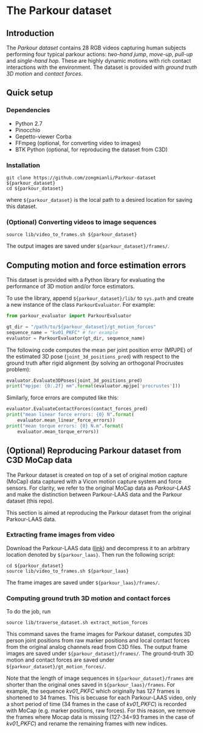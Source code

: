 # The Parkour dataset

## Introduction

The *Parkour dataset* contains 28 RGB videos capturing human subjects performing four typical parkour actions: *two-hand jump*, *move-up*, *pull-up* and *single-hand hop*.
These are highly dynamic motions with rich contact interactions with the environment.
The dataset is provided with *ground truth 3D motion* and *contact forces*.

## Quick setup

### Dependencies

* Python 2.7
* Pinocchio
* Gepetto-viewer Corba
* FFmpeg (optional, for converting video to images)
* BTK Python (optional, for reproducing the dataset from C3D)

### Installation

```terminal
git clone https://github.com/zongmianli/Parkour-dataset ${parkour_dataset}
cd ${parkour_dataset}
```
where `${parkour_dataset}` is the local path to a desired location for saving this dataset.

### (Optional) Converting videos to image sequences
```terminal
source lib/video_to_frames.sh ${parkour_dataset}
```
The output images are saved under `${parkour_dataset}/frames/`.

## Computing motion and force estimation errors

This dataset is provided with a Python library for evaluating the performance of 3D motion and/or force estimators.

To use the library, append `${parkour_dataset}/lib/` to `sys.path` and create a new instance of the class `ParkourEvaluator`.
For example:
```python
from parkour_evaluator import ParkourEvaluator

gt_dir = "/path/to/${parkour_dataset}/gt_motion_forces"
sequence_name = "kv01_PKFC" # for example
evaluator = ParkourEvaluator(gt_dir, sequence_name)
```

The following code computes the mean per joint position error (MPJPE) of the estimated 3D pose (`joint_3d_positions_pred`) with respect to the ground truth after rigid alignment (by solving an orthogonal Procrustes problem):
```python
evaluator.Evaluate3DPoses(joint_3d_positions_pred)
print("mpjpe: {0:.2f} mm".format(evaluator.mpjpe['procrustes']))
```

Similarly, force errors are computed like this:
```python
evaluator.EvaluateContactForces(contact_forces_pred)
print("mean linear force errors: {0} N".format(
    evaluator.mean_linear_force_errors))
print("mean torque errors: {0} N.m".format(
    evaluator.mean_torque_errors))
```

## (Optional) Reproducing Parkour dataset from C3D MoCap data

The Parkour dataset is created on top of a set of original motion capture (MoCap) data captured with a Vicon motion capture system and force sensors.
For clarity, we refer to the original MoCap data as *Parkour-LAAS* and make the distinction between Parkour-LAAS data and the Parkour dataset (this repo).

This section is aimed at reproducing the Parkour dataset from the original Parkour-LAAS data.

### Extracting frame images from video

Download the Parkour-LAAS data ([link](tbd)) and decompress it to an arbitrary location denoted by `${parkour_laas}`.
Then run the following script:
```terminal
cd ${parkour_dataset}
source lib/video_to_frames.sh ${parkour_laas}
```
The frame images are saved under `${parkour_laas}/frames/`.

### Computing ground truth 3D motion and contact forces

To do the job, run
```terminal
source lib/traverse_dataset.sh extract_motion_forces
```
This command saves the frame images for Parkour dataset, computes 3D person joint positions from raw marker positions and local contact forces from the original analog channels read from C3D files.
The output frame images are saved under `${parkour_dataset}/frames/`.
The ground-truth 3D motion and contact forces are saved under `${parkour_dataset}/gt_motion_forces/`.

Note that the length of image sequences in `${parkour_dataset}/frames` are shorter than the original ones saved in `${parkour_laas}/frames`.
For example, the sequence *kv01_PKFC* which originally has 127 frames is shortened to 34 frames.
This is becuase for each Parkour-LAAS video, only a short period of time (34 frames in the case of *kv01_PKFC*) is recorded with MoCap (e.g. marker positions, raw forces).
For this reason, we remove the frames where Mocap data is missing (127-34=93 frames in the case of *kv01_PKFC*) and rename the remaining frames with new indices.
